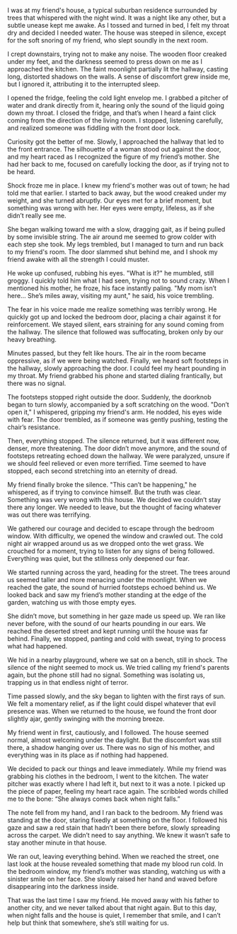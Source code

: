 

I was at my friend's house, a typical suburban residence surrounded by trees that whispered with the night wind. It was a night like any other, but a subtle unease kept me awake. As I tossed and turned in bed, I felt my throat dry and decided I needed water. The house was steeped in silence, except for the soft snoring of my friend, who slept soundly in the next room.

I crept downstairs, trying not to make any noise. The wooden floor creaked under my feet, and the darkness seemed to press down on me as I approached the kitchen. The faint moonlight partially lit the hallway, casting long, distorted shadows on the walls. A sense of discomfort grew inside me, but I ignored it, attributing it to the interrupted sleep.

I opened the fridge, feeling the cold light envelop me. I grabbed a pitcher of water and drank directly from it, hearing only the sound of the liquid going down my throat. I closed the fridge, and that’s when I heard a faint click coming from the direction of the living room. I stopped, listening carefully, and realized someone was fiddling with the front door lock.

Curiosity got the better of me. Slowly, I approached the hallway that led to the front entrance. The silhouette of a woman stood out against the door, and my heart raced as I recognized the figure of my friend’s mother. She had her back to me, focused on carefully locking the door, as if trying not to be heard.

Shock froze me in place. I knew my friend's mother was out of town; he had told me that earlier. I started to back away, but the wood creaked under my weight, and she turned abruptly. Our eyes met for a brief moment, but something was wrong with her. Her eyes were empty, lifeless, as if she didn’t really see me.

She began walking toward me with a slow, dragging gait, as if being pulled by some invisible string. The air around me seemed to grow colder with each step she took. My legs trembled, but I managed to turn and run back to my friend's room. The door slammed shut behind me, and I shook my friend awake with all the strength I could muster.

He woke up confused, rubbing his eyes. "What is it?" he mumbled, still groggy. I quickly told him what I had seen, trying not to sound crazy. When I mentioned his mother, he froze, his face instantly paling. "My mom isn’t here... She’s miles away, visiting my aunt," he said, his voice trembling.

The fear in his voice made me realize something was terribly wrong. He quickly got up and locked the bedroom door, placing a chair against it for reinforcement. We stayed silent, ears straining for any sound coming from the hallway. The silence that followed was suffocating, broken only by our heavy breathing.

Minutes passed, but they felt like hours. The air in the room became oppressive, as if we were being watched. Finally, we heard soft footsteps in the hallway, slowly approaching the door. I could feel my heart pounding in my throat. My friend grabbed his phone and started dialing frantically, but there was no signal.

The footsteps stopped right outside the door. Suddenly, the doorknob began to turn slowly, accompanied by a soft scratching on the wood. "Don’t open it," I whispered, gripping my friend's arm. He nodded, his eyes wide with fear. The door trembled, as if someone was gently pushing, testing the chair’s resistance.

Then, everything stopped. The silence returned, but it was different now, denser, more threatening. The door didn’t move anymore, and the sound of footsteps retreating echoed down the hallway. We were paralyzed, unsure if we should feel relieved or even more terrified. Time seemed to have stopped, each second stretching into an eternity of dread.

My friend finally broke the silence. "This can’t be happening," he whispered, as if trying to convince himself. But the truth was clear. Something was very wrong with this house. We decided we couldn’t stay there any longer. We needed to leave, but the thought of facing whatever was out there was terrifying.

We gathered our courage and decided to escape through the bedroom window. With difficulty, we opened the window and crawled out. The cold night air wrapped around us as we dropped onto the wet grass. We crouched for a moment, trying to listen for any signs of being followed. Everything was quiet, but the stillness only deepened our fear.

We started running across the yard, heading for the street. The trees around us seemed taller and more menacing under the moonlight. When we reached the gate, the sound of hurried footsteps echoed behind us. We looked back and saw my friend’s mother standing at the edge of the garden, watching us with those empty eyes.

She didn’t move, but something in her gaze made us speed up. We ran like never before, with the sound of our hearts pounding in our ears. We reached the deserted street and kept running until the house was far behind. Finally, we stopped, panting and cold with sweat, trying to process what had happened.

We hid in a nearby playground, where we sat on a bench, still in shock. The silence of the night seemed to mock us. We tried calling my friend's parents again, but the phone still had no signal. Something was isolating us, trapping us in that endless night of terror.

Time passed slowly, and the sky began to lighten with the first rays of sun. We felt a momentary relief, as if the light could dispel whatever that evil presence was. When we returned to the house, we found the front door slightly ajar, gently swinging with the morning breeze.

My friend went in first, cautiously, and I followed. The house seemed normal, almost welcoming under the daylight. But the discomfort was still there, a shadow hanging over us. There was no sign of his mother, and everything was in its place as if nothing had happened.

We decided to pack our things and leave immediately. While my friend was grabbing his clothes in the bedroom, I went to the kitchen. The water pitcher was exactly where I had left it, but next to it was a note. I picked up the piece of paper, feeling my heart race again. The scribbled words chilled me to the bone: “She always comes back when night falls.”

The note fell from my hand, and I ran back to the bedroom. My friend was standing at the door, staring fixedly at something on the floor. I followed his gaze and saw a red stain that hadn’t been there before, slowly spreading across the carpet. We didn’t need to say anything. We knew it wasn’t safe to stay another minute in that house.

We ran out, leaving everything behind. When we reached the street, one last look at the house revealed something that made my blood run cold. In the bedroom window, my friend’s mother was standing, watching us with a sinister smile on her face. She slowly raised her hand and waved before disappearing into the darkness inside.

That was the last time I saw my friend. He moved away with his father to another city, and we never talked about that night again. But to this day, when night falls and the house is quiet, I remember that smile, and I can’t help but think that somewhere, she’s still waiting for us.